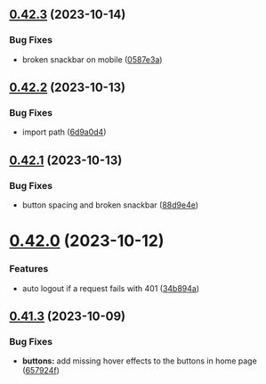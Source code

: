## [0.42.3](https://github.com/onesoft-sudo/sudobot-dashboard/compare/v0.42.2...v0.42.3) (2023-10-14)


### Bug Fixes

* broken snackbar on mobile ([0587e3a](https://github.com/onesoft-sudo/sudobot-dashboard/commit/0587e3abeb68c96147a3fe0ff1ea037c16727412))



## [0.42.2](https://github.com/onesoft-sudo/sudobot-dashboard/compare/v0.42.1...v0.42.2) (2023-10-13)


### Bug Fixes

* import path ([6d9a0d4](https://github.com/onesoft-sudo/sudobot-dashboard/commit/6d9a0d41a68979e27db275f845dbf17c5ac73b6c))



## [0.42.1](https://github.com/onesoft-sudo/sudobot-dashboard/compare/v0.42.0...v0.42.1) (2023-10-13)


### Bug Fixes

* button spacing and broken snackbar ([88d9e4e](https://github.com/onesoft-sudo/sudobot-dashboard/commit/88d9e4eef7d7725f5c6b0026e81cff3da7c43edf))



# [0.42.0](https://github.com/onesoft-sudo/sudobot-dashboard/compare/v0.41.3...v0.42.0) (2023-10-12)


### Features

* auto logout if a request fails with 401 ([34b894a](https://github.com/onesoft-sudo/sudobot-dashboard/commit/34b894a0bd4d86ce5dab958b58f498106c679cd4))



## [0.41.3](https://github.com/onesoft-sudo/sudobot-dashboard/compare/v0.41.2...v0.41.3) (2023-10-09)


### Bug Fixes

* **buttons:** add missing hover effects to the buttons in home page ([657924f](https://github.com/onesoft-sudo/sudobot-dashboard/commit/657924f2e98a079465d3cc9a2d9c6ab3eff85d96))



